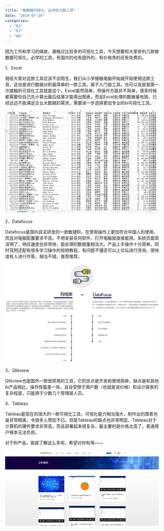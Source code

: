 ```yaml
---
title: "做数据可视化，必学的几款工具"
date: "2019-07-24"
categories: 
  - "02"
  - "07"
  - "06"
---
```


因为工作和学习的缘故，接触过比较多的可视化工具，今天想要和大家安利几款做数据可视化，必学的工具，有国内的也有国外的，有价格贵的还有免费的。

1、Excel

相信大家对这款工具应该不会陌生，我们从小学接触电脑开始就开始使用这款工具，这也是进行数据分析最简单的一款工具，属于入门级工具。也可以说是我第一次接触的可视化工具就是这个，Excel虽然简单，但操作方面并不简单，很多时候都需要你自己先计算出最后结果才能得出图表，而且Excel处理的数据量有限，已经远远不能满足企业大数据的需求。需要进一步选择更加专业的bi可视化工具。

![](images/word-image-224.png)

2、Datafocus

Datafocus是国内自主研发的一款敏捷BI，在使用操作上更加符合中国人的使用，而且对电脑配置要求不高，不用安装任何软件，打开电脑就直接能用。系统页面简洁明了，响应速度也非常快，能处理的数据量相当大。产品上手操作十分简单，同时官网还配有很多学习操作的视频教程，有问题不懂还可以上论坛进行咨询，很快或有人进行作答。相当不错，推荐推荐。

![](images/word-image-412.png)

3、Qlikview

Qlikview也是国外一款很常用的工具，它的优点是开发和使用简单，缺点是和其他bi产品相比，操作性能差一些，且会受限于用户数（也就是说价格）和设计报表的复杂程度，只能用于少数几个管理层人员。

4、Tableau

Tableau是现在风很大的一款可视化工具，可视化能力相当强大，制作出的图表也是非常精美，令很多人赞叹不已。但是Tableau的缺点也非常明显，Tableau对于计算机的硬件要求非常高，而且部署起来很复杂，最主要的是价格太高了，普通用户根本无法负担。

对于BI产品，我就了解这么多啦，希望对你有用~~~

![](images/word-image-441.png)
